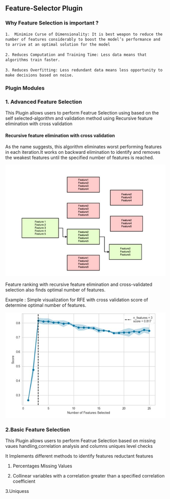 ## Feature-Selector Plugin

### Why Feature Selection is important ?

```
1.  Minimize Curse of Dimensionality: It is best weapon to reduce the number of features considerably to boost the model’s performance and to arrive at an optimal solution for the model

2. Reduces Computation and Training Time: Less data means that algorithms train faster.

3. Reduces Overfitting: Less redundant data means less opportunity to make decisions based on noise.
```

### Plugin Modules

### 1. Advanced Feature Selection

This Plugin allows users to perform Featrue Selection using based on the self selected-algorithm and validation method using Recursive feature elimination with cross validation


#### Recursive feature elimination with cross validation

As the name suggests, this algorithm eliminates worst performing features in each iteration.It works on backward elimination to identify and removes the weakest features until the specified number of features is reached. 

![alt text](https://github.com/vikrampz/Feature-Selector/blob/master/Backward_Elimination.JPG)


Feature ranking with recursive feature elimination and cross-validated selection also finds optimal number of features.

Example : Simple visualization for RFE with cross validation score of determine optimal number of features.

![alt text](https://github.com/vikrampz/Feature-Selector/blob/master/RFECV.JPG)


### 2.Basic Feature Selection
This Plugin allows users to perform  Featrue Selection based on missing vaues handling,correlation analysis and columns uniques level checks

It Implements different methods to identify features reductant features

1. Percentages Missing Values

2. Collinear variables with a correlation greater than a specified correlation coefficient

3.Uniquess
